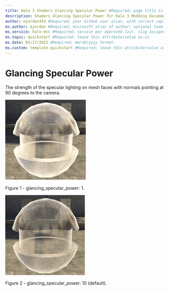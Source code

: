 ```yaml
---
title: Halo 3 Shaders Glancing Specular Power #Required; page title is displayed in search results. Include the brand.
description: Shaders Glancing Specular Power for Halo 3 Modding Documentation. #Required; article description that is displayed in search results. 
author: mjordan343 #Required; your GitHub user alias, with correct capitalization.
ms.author: mjordan #Required; microsoft alias of author; optional team alias.
ms.service: halo-mcc #Required; service per approved list. slug assigned by ACOM.
ms.topic: quickstart #Required; leave this attribute/value as-is.
ms.date: 03/17/2022 #Required; mm/dd/yyyy format.
ms.custom: template-quickstart #Required; leave this attribute/value as-is.
---
```


# Glancing Specular Power

The strength of the specular lighting on mesh faces with normals pointing at 90 degrees to the camera.

![An object with the glancing specular power set to one.](./media/H3_Shaders_FresCurve1.png)

Figure 1 - glancing_specular_power: 1.

![An object with the glancing specular power set to the default value.](./media/H3_Shaders_FresCurve25.png)

Figure 2 - glancing_specular_power: 10 (default).
